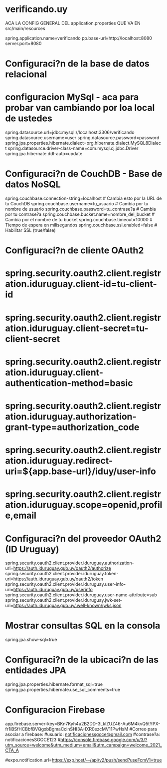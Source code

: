 # verificando.uy

ACA LA CONFIG GENERAL DEL application.properties QUE VA EN src/main/resources


spring.application.name=verificando
pp.base-url=http://localhost:8080
server.port=8080

# Configuraci?n de la base de datos relacional
# configuracion MySql - aca para probar van cambiando por loa local de ustedes
spring.datasource.url=jdbc:mysql://localhost:3306/verificando
spring.datasource.username=user
spring.datasource.password=password
spring.jpa.properties.hibernate.dialect=org.hibernate.dialect.MySQL8Dialect
spring.datasource.driver-class-name=com.mysql.cj.jdbc.Driver
spring.jpa.hibernate.ddl-auto=update

# Configuraci?n de CouchDB - Base de datos NoSQL
spring.couchbase.connection-string=localhost  # Cambia esto por la URL de tu CouchDB
spring.couchbase.username=tu_usuario          # Cambia por tu nombre de usuario
spring.couchbase.password=tu_contrase?a       # Cambia por tu contrase?a
spring.couchbase.bucket.name=nombre_del_bucket # Cambia por el nombre de tu bucket
spring.couchbase.timeout=10000                # Tiempo de espera en milisegundos
spring.couchbase.ssl.enabled=false             # Habilitar SSL (true/false)


# Configuraci?n de cliente OAuth2
# spring.security.oauth2.client.registration.iduruguay.client-id=tu-client-id
# spring.security.oauth2.client.registration.iduruguay.client-secret=tu-client-secret
# spring.security.oauth2.client.registration.iduruguay.client-authentication-method=basic
# spring.security.oauth2.client.registration.iduruguay.authorization-grant-type=authorization_code
# spring.security.oauth2.client.registration.iduruguay.redirect-uri=${app.base-url}/iduy/user-info
# spring.security.oauth2.client.registration.iduruguay.scope=openid,profile,email

# Configuraci?n del proveedor OAuth2 (ID Uruguay)
spring.security.oauth2.client.provider.iduruguay.authorization-uri=https://auth.iduruguay.gub.uy/oauth2/authorize
spring.security.oauth2.client.provider.iduruguay.token-uri=https://auth.iduruguay.gub.uy/oauth2/token
spring.security.oauth2.client.provider.iduruguay.user-info-uri=https://auth.iduruguay.gub.uy/userinfo
spring.security.oauth2.client.provider.iduruguay.user-name-attribute=sub
spring.security.oauth2.client.provider.iduruguay.jwk-set-uri=https://auth.iduruguay.gub.uy/.well-known/jwks.json


# Mostrar consultas SQL en la consola
spring.jpa.show-sql=true
# Configuraci?n de la ubicaci?n de las entidades JPA
spring.jpa.properties.hibernate.format_sql=true
spring.jpa.properties.hibernate.use_sql_comments=true

# Configuracion Firebase
app.firebase.server-key=BKn7Kyh4u2B2DD-3LklZUZ46-Au6M4kvQ5tYPX-fr1iBSfHCBbfBVQgxbBgmaCcinSHI3A-IXR0ezcMV11PwHsM
#Correo para asociar a firebase:
#usuario: notificacionessgoce@gmail.com
#contrase?a: notificacionesSGOCE123
#https://console.firebase.google.com/u/3/?utm_source=welcome&utm_medium=email&utm_campaign=welcome_2021_CTA_A

#expo.notification.url=https://exp.host/--/api/v2/push/send?useFcmV1=true
